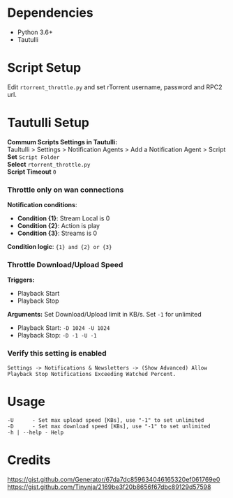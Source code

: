 # Dependencies
* Python 3.6+
* Tautulli

# Script Setup
Edit `rtorrent_throttle.py` and set rTorrent username, password and RPC2 url.  

# Tautulli Setup
**Commum Scripts Settings in Tautulli:**   
Taultulli > Settings > Notification Agents > Add a Notification Agent > Script  
**Set** `Script Folder`  
**Select** `rtorrent_throttle.py`  
**Script Timeout** `0`  

### Throttle only on wan connections
**Notification conditions**:
- **Condition {1}**: Stream Local is 0
- **Condition {2}**: Action is play
- **Condition {3}**: Streams is 0

**Condition logic**: `{1} and {2} or {3}`

###  Throttle Download/Upload Speed
**Triggers:** 
- Playback Start
- Playback Stop

**Arguments:**
Set Download/Upload limit in KB/s. Set `-1` for unlimited
- Playback Start:  `-D 1024 -U 1024`
- Playback Stop:  `-D -1 -U -1`

###  Verify this setting is enabled
`Settings -> Notifications & Newsletters -> (Show Advanced) Allow Playback Stop Notifications Exceeding Watched Percent.`


# Usage
    -U		- Set max upload speed [KBs], use "-1" to set unlimited
    -D		- Set max download speed [KBs], use "-1" to set unlimited
    -h | --help	- Help

# Credits
https://gist.github.com/Generator/67da7dc859634046165320ef061769e0
https://gist.github.com/Tinynja/2169be3f20b8656f67dbc89129d57598
